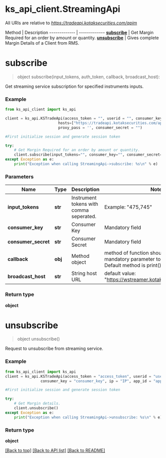 # ks_api_client.StreamingApi

All URIs are relative to *https://tradeapi.kotaksecurities.com/apim*

Method | Description ------------- | ------------- 
[**subscribe**](StreamingApi.md#subscribe) | Get Margin Required for an order by amount or quantity.
[**unsubscribe**](StreamingApi.md#unsubscribe) | Gives complete Margin Details of a Client from RMS.

# **subscribe**
> object subscribe(input_tokens, auth_token, callback, broadcast_host):

Get streaming service subscription for specified instruments inputs.

### Example


```python 
from ks_api_client import ks_api 

client = ks_api.KSTradeApi(access_token = "", userid = "", consumer_key = "",ip = "127.0.0.1", app_id = "", \
                        hosts=["https://tradeapi.kotaksecurities.com/apim"], proxy_url = '', proxy_user = '', \ 
                        proxy_pass = '', consumer_secret = "")

#First initialize session and generate session token

try:
    # Get Margin Required for an order by amount or quantity.
    client.subscribe(input_tokens="", consumer_key="", consumer_secret="", callback=print, broadcast_host="https://wstreamer.kotaksecurities.com")
except Exception as e:
    print("Exception when calling StreamingApi->subscribe: %s\n" % e)
```

### Parameters

Name | Type | Description | Notes 
------------- | ------------- | ------------- | ------------- 
**input_tokens** | **str** | Instrument tokens with comma seperated. | Example: "475,745" 
**consumer_key** | **str** | Consumer Key | Mandatory field 
**consumer_secret** | **str** | Consumer Secret | Mandatory field 
**callback** | **obj** | Method object | method of function should have one mandatory parameter to accept message. Default method is print() 
**broadcast_host** | **str** | String host URL | default value: "https://wstreamer.kotaksecurities.com/feed"

### Return type

**object**


# **unsubscribe**
> object unsubscribe()

Request to unsubscribe from streaming service.

### Example


```python 
from ks_api_client import ks_api 
client = ks_api.KSTradeApi(access_token = "access_token", userid = "userid", \ 
                consumer_key = "consumer_key", ip = "IP", app_id = "app_id")

#First initialize session and generate session token

try:
    # Get Margin details.
    client.unsubscribe() 
except Exception as e: 
    print("Exception when calling StreamingApi->unsubscribe: %s\n" % e)
```

### Return type

**object**

[[Back to top]](#) [[Back to API list]](../README.md#documentation-for-api-endpoints) [[Back to README]](../README.md)
